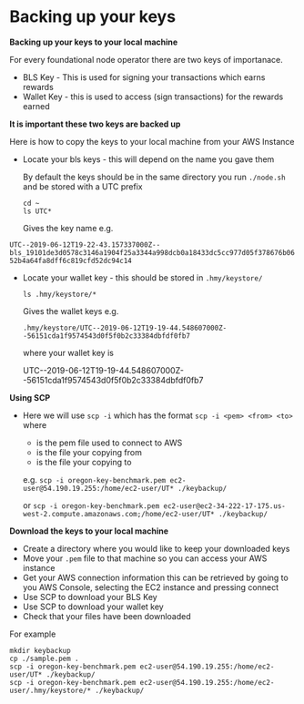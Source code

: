 # Backing up your keys

**Backing up your keys to your local machine**

For every foundational node operator there are two keys of importanace.

* BLS Key - This is used for signing your transactions which earns rewards
* Wallet Key - this is used to access \(sign transactions\) for the rewards earned 

**It is important these two keys are backed up**

Here is how to copy the keys to your local machine from your AWS Instance

* Locate your bls keys - this will depend on the name you gave them

  By default the keys should be in the same directory you run `./node.sh` and be stored with a UTC prefix

  ```text
  cd ~
  ls UTC*
  ```

  Gives the key name e.g.

`UTC--2019-06-12T19-22-43.157337000Z--bls_19101de3d0578c3146a1904f25a3344a998dcb0a18433dc5cc977d05f378676b0652b4a64fa8dff6c819cfd52dc94c14`

* Locate your wallet key - this should be stored in `.hmy/keystore/`

  ```text
  ls .hmy/keystore/*
  ```

  Gives the wallet keys e.g.

  ```text
  .hmy/keystore/UTC--2019-06-12T19-19-44.548607000Z--56151cda1f9574543d0f5f0b2c33384dbfdf0fb7
  ```

  where your wallet key is

  UTC--2019-06-12T19-19-44.548607000Z--56151cda1f9574543d0f5f0b2c33384dbfdf0fb7

**Using SCP**

* Here we will use `scp -i` which has the format `scp -i <pem> <from> <to>` where

  * is the pem file used to connect to AWS
  * is the file your copying from
  * is the file your copying to

  e.g. `scp -i oregon-key-benchmark.pem ec2-user@54.190.19.255:/home/ec2-user/UT* ./keybackup/`

  or `scp -i oregon-key-benchmark.pem ec2-user@ec2-34-222-17-175.us-west-2.compute.amazonaws.com;/home/ec2-user/UT* ./keybackup/`

**Download the keys to your local machine**

* Create a directory where you would like to keep your downloaded keys
* Move your `.pem` file to that machine so you can access your AWS instance
* Get your AWS connection information this can be retrieved by going to you AWS Console, selecting the EC2 instance and pressing connect
* Use SCP to download your BLS Key
* Use SCP to download your wallet key
* Check that your files have been downloaded

For example

```text
mkdir keybackup
cp ./sample.pem .
scp -i oregon-key-benchmark.pem ec2-user@54.190.19.255:/home/ec2-user/UT* ./keybackup/
scp -i oregon-key-benchmark.pem ec2-user@54.190.19.255:/home/ec2-user/.hmy/keystore/* ./keybackup/
```

